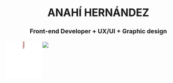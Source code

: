 <div align="center">
    
<h1 align="center">ANAHÍ HERNÁNDEZ</h1>
<h3>Front-end Developer + UX/UI + Graphic design</h3>

<img align="left"  width="20%" src= "https://github.com/AnHernandezOlvera/files/blob/main/scroll.gif">

<div width="90%" align="left">
    <a width="100" href="https://github-readme-stats.vercel.app/api?username=AnHernandezOlvera&show_icons=true&theme=dark&hide_border=true">
    <img align="center" src= "https://github-readme-stats.vercel.app/api?username=AnHernandezOlvera&show_icons=true&theme=dark&hide_border=true">
    </a>
    
</div>

  
</div>


<!--

**AnHernandezOlvera/AnHernandezOlvera** is a ✨ _special_ ✨ repository because its `README.md` (this file) appears on your GitHub profile.

Here are some ideas to get you started:

- 🔭 I’m currently working on ...
- 🌱 I’m currently learning ...
- 👯 I’m looking to collaborate on ...
- 🤔 I’m looking for help with ...
- 💬 Ask me about ...
- 📫 How to reach me: ...
- 😄 Pronouns: ...
- ⚡ Fun fact: ...
-->
